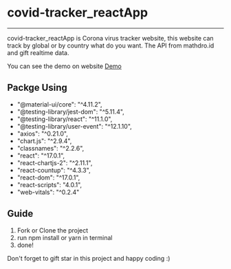 # covid-tracker_reactApp
<hr>
covid-tracker_reactApp is Corona virus tracker website, this website can track by global or by country what do you want. The API from mathdro.id and gift realtime data.


You can see the demo on website [Demo](https://inozura-covid19.netlify.app/)


## Packge Using

  - "@material-ui/core": "^4.11.2",
  - "@testing-library/jest-dom": "^5.11.4",
  - "@testing-library/react": "^11.1.0",
  - "@testing-library/user-event": "^12.1.10",
  - "axios": "^0.21.0",
  - "chart.js": "^2.9.4",
  - "classnames": "^2.2.6",
  - "react": "^17.0.1",
  - "react-chartjs-2": "^2.11.1",
  - "react-countup": "^4.3.3",
  - "react-dom": "^17.0.1",
  - "react-scripts": "4.0.1",
  - "web-vitals": "^0.2.4"

## Guide

 1. Fork or Clone the project
 2. run npm install or yarn in terminal
 3. done!
   
Don't forget to gift star in this project and happy coding :)
